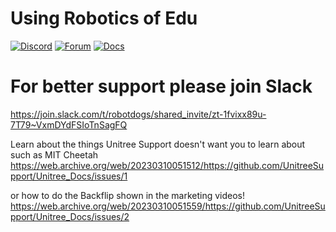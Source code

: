 # Using Robotics of Edu
[![Discord](https://img.shields.io/discord/790680891252932659?label=Discord)](https://luxonis.com/discord)
[![Forum](https://img.shields.io/badge/Forum-discuss-orange)](https://discuss.luxonis.com/)
[![Docs](https://img.shields.io/badge/Docs-DepthAI-yellow)](https://docs.luxonis.com) 

# For better support please join Slack
https://join.slack.com/t/robotdogs/shared_invite/zt-1fvixx89u-7T79~VxmDYdFSIoTnSagFQ

Learn about the things Unitree Support doesn't want you to learn about such as MIT Cheetah
https://web.archive.org/web/20230310051512/https://github.com/UnitreeSupport/Unitree_Docs/issues/1

or how to do the Backflip shown in the marketing videos!
https://web.archive.org/web/20230310051559/https://github.com/UnitreeSupport/Unitree_Docs/issues/2
